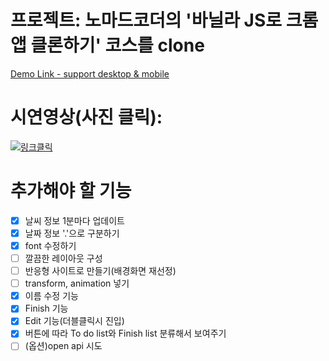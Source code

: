 # 프로젝트: 노마드코더의 '바닐라 JS로 크롬앱 클론하기' 코스를 clone

[Demo Link - support desktop & mobile](https://westone034626.github.io/momentum-clone/)

# 시연영상(사진 클릭):

[![링크클릭](https://user-images.githubusercontent.com/26649774/101277047-d92bb400-37f4-11eb-9c26-bc81c1b6d88b.png)](https://youtu.be/erWLDlD1BBs)

# 추가해야 할 기능

- [x] 날씨 정보 1분마다 업데이트
- [x] 날짜 정보 '.'으로 구분하기
- [x] font 수정하기
- [ ] 깔끔한 레이아웃 구성
- [ ] 반응형 사이트로 만들기(배경화면 재선정)
- [ ] transform, animation 넣기
- [x] 이름 수정 기능
- [x] Finish 기능
- [x] Edit 기능(더블클릭시 진입)
- [x] 버튼에 따라 To do list와 Finish list 분류해서 보여주기
- [ ] (옵션)open api 시도
